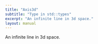 ```yaml
---
title: "Axis3d"
subtitle: "Type in std::types"
excerpt: "An infinite line in 3d space."
layout: manual
---
```


An infinite line in 3d space.





